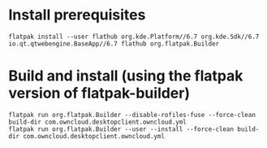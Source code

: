 # Install prerequisites
```
flatpak install --user flathub org.kde.Platform//6.7 org.kde.Sdk//6.7 io.qt.qtwebengine.BaseApp//6.7 flathub org.flatpak.Builder
```

# Build and install (using the flatpak version of flatpak-builder)
```
flatpak run org.flatpak.Builder --disable-rofiles-fuse --force-clean build-dir com.owncloud.desktopclient.owncloud.yml
flatpak run org.flatpak.Builder --user --install --force-clean build-dir com.owncloud.desktopclient.owncloud.yml
```
